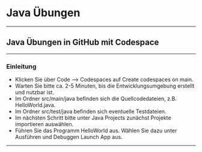 # Java Übungen
***
## Java Übungen in GitHub mit Codespace
---
### Einleitung
- Klicken Sie über Code --> Codespaces auf Create codespaces on main.
- Warten Sie bitte ca. 2-5 Minuten, bis die Entwicklungsumgebung erstellt und nutzbar ist.
- Im Ordner src/main/java befinden sich die Quellcodedateien, z.B. HelloWorld.java.
- Im Ordner src/test/java befinden sich eventuelle Testdateien.
- Im nächsten Schritt bitte unter Java Projects zunächst Projekte importieren auswählen.
- Führen Sie das Programm HelloWorld aus. Wählen Sie dazu unter Ausführen und Debuggen Launch App aus.
---